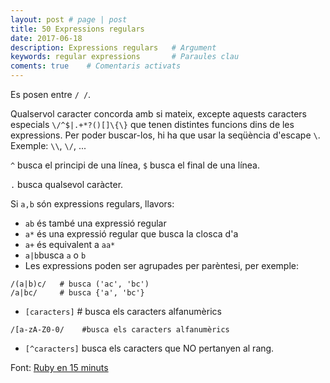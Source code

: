 ```yaml
---
layout: post # page | post
title: 50 Expressions regulars
date: 2017-06-18 
description: Expressions regulars   # Argument
keywords: regular expressions       # Paraules clau
coments: true    # Comentaris activats
---
```


Es posen entre `/ /`.

Qualservol caracter concorda amb si mateix, excepte aquests caracters especials `\/^$|.+*?()[]\{\}` que tenen distintes funcions dins de les expressions. Per poder buscar-los, hi ha que usar la seqüència d'escape `\`. Exemple: `\\`, `\/`, ...

`^` busca el principi de una línea, `$` busca el final de una línea.

`.` busca qualsevol caràcter.

Si `a,b` són expressions regulars, llavors:
  - `ab` és també una expressió regular
  - `a*` és una expressió regular que busca la closca d'a
  - `a+` és equivalent a `aa*`
  - `a|b`busca `a` o `b`
  - Les expressions poden ser agrupades per parèntesi, per exemple:
  
  ```
  /(a|b)c/   # busca ('ac', 'bc')
  /a|bc/     # busca {'a', 'bc'}
  ```
  
  - `[caracters]` # busca els caracters alfanumèrics
  
  ```
  /[a-zA-Z0-0/    #busca els caracters alfanumèrics
  ```
  
  - `[^caracters]` busca els caracters que NO pertanyen al rang.
  
  Font: [Ruby en 15 minuts](http://rubytutorial.wikidot.com/ruby-15-minutos#toc30)
